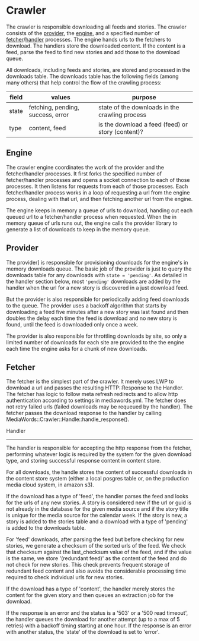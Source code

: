 Crawler
=======

The crawler is responsible downloading all feeds and stories.  The crawler consists of the
[provider](../lib/MediaWords/Crawler/Provider.pm), the [engine](../lib/MediaWords/Crawler/Engine.pm), and a specified
number of [fetcher](../lib/MediaWords/Crawler/Fetcher.pm)/[handler](../lib/MediaWords/Crawler/Handler.pm) processes.
The engine hands urls to the fetchers to download.  The handlers  store the downloaded content.  If the content is a
feed, parse the feed to find new stories and add those to the download queue.

All downloads, including feeds and stories, are stored and processed in the downloads table.  The downloads table has
the following fields (among many others) that help control the flow of the crawling process:

| field | values                            | purpose
| ----- | --------------------------------- | ------------------------------------------------------
| state | fetching, pending, success, error | state of the downloads in the crawling process
| type  | content, feed                     | is the download a feed (feed) or story (content)?

Engine
------

The crawler engine coordinates the work of the provider and the fetcher/handler processes.  It first forks the specified
number of fetcher/handler processes and opens a socket connection to each of those processes. It then listens for
requests from each of those processes.  Each fetcher/handler process works in a loop of requesting  a url from the
engine process, dealing with that url, and then fetching another url from the engine.  

The engine keeps in memory a queue of urls to download, handing out each queued url to a fetcher/handler
process when requested.  When the in memory queue of urls runs out, the engine calls the provider library to generate
a list of downloads to keep in the memory queue.

Provider
--------

The provider] is responsible for provisioning downloads for the engine's in memory downloads queue.  The basic job
of the provider is just to query the downloads table for any downloads with `state = 'pending'`.  As detailed in the
handler section below, most `'pending'` downloads are added by the handler when the url for a new story is discovered
in a just download feed.  

But the provider is also responsible for periodically adding feed downloads to the queue.  The provider uses a backoff
algorithm that starts by downloading a feed five minutes after a new story was last found and then doubles the delay
each time the feed is download and no new story is found, until the feed is downloaded only once a week.

The provider is also responsible for throttling downloads by site, so only a limited number of downloads for each site
are provided to the the engine each time the engine asks for a chunk of new downloads.

Fetcher
-------

The fetcher is the simplest part of the crawler.  It merely uses LWP to download a url and passes the resulting
HTTP::Response to the Handler.  The fetcher has logic to follow meta refresh redirects and to allow http authentication
according to settings in mediawords.yml.  The fetcher does not retry failed urls (failed downloads may be requeued by
the handler).  The fetcher passes the download response to the handler by calling
MediaWords::Crawler::Handle::handle_response().

Handler
_______

The handler is responsible for accepting the http response from the fetcher, performing whatever logic is required
by the system for the given download type, and storing successful response content in content store.

For all downloads, the handle stores the content of successful downloads in the content store system (either a local
posgres table or, on the production media cloud system, in amazon s3).

If the download has a type of 'feed', the handler parses the feed and looks for the urls of any new stories.  A story
is considered new if the url or guid is not already in the database for the given media source and if the story
title is unique for the media source for the calendar week.  If the story is new, a story is added to the stories
table and a download with a type of 'pending' is added to the downloads table.

For 'feed' downloads, after parsing the feed but before checking for new stories, we generate a checksum of the sorted
urls of the feed.  We check that checksum against the last_checksum value of the feed, and if the value is the same, we
store '(redundant feed)' as the content of the feed and do not check for new stories.  This check prevents frequent
storage of redundant feed content and also avoids the considerable processing time required to check individual
urls for new stories.

If the download has a type of 'content', the handler merely stores the content for the given story and then queues
an extraction job for the download.

If the response is an error and the status is a '503' or a '500 read timeout', the handler queues the download for
another attempt (up to a max of 5 retries) with a backoff timing starting at one hour.  If the response is an error
with another status, the 'state' of the download is set to 'error'.

